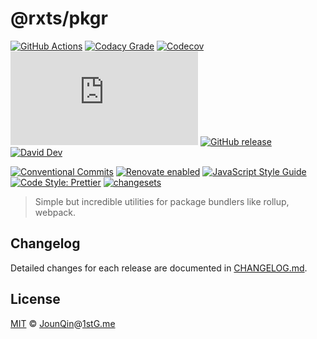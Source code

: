 # @rxts/pkgr

[![GitHub Actions](https://github.com/rx-ts/pkgr/workflows/CI/badge.svg)](https://github.com/rx-ts/pkgr/actions/workflows/ci.yml)
[![Codacy Grade](https://img.shields.io/codacy/grade/e012072b46aa451ab27205427fb5a00f)](https://www.codacy.com/gh/rx-ts/pkgr)
[![Codecov](https://img.shields.io/codecov/c/gh/rx-ts/pkgr)](https://codecov.io/gh/rx-ts/pkgr)
[![type-coverage](https://img.shields.io/badge/dynamic/json.svg?label=type-coverage&prefix=%E2%89%A5&suffix=%&query=$.typeCoverage.atLeast&uri=https%3A%2F%2Fraw.githubusercontent.com%2Frx-ts%2Fpkgr%2Fmaster%2Fpackage.json)](https://github.com/plantain-00/type-coverage)
[![GitHub release](https://img.shields.io/github/release/rx-ts/pkgr)](https://github.com/rx-ts/pkgr/releases)
[![David Dev](https://img.shields.io/david/dev/rx-ts/pkgr.svg)](https://david-dm.org/rx-ts/pkgr?type=dev)

[![Conventional Commits](https://img.shields.io/badge/conventional%20commits-1.0.0-yellow.svg)](https://conventionalcommits.org)
[![Renovate enabled](https://img.shields.io/badge/renovate-enabled-brightgreen.svg)](https://renovatebot.com/)
[![JavaScript Style Guide](https://img.shields.io/badge/code_style-standard-brightgreen.svg)](https://standardjs.com)
[![Code Style: Prettier](https://img.shields.io/badge/code_style-prettier-ff69b4.svg)](https://github.com/prettier/prettier)
[![changesets](https://img.shields.io/badge/maintained%20with-changesets-176de3.svg)](https://github.com/atlassian/changesets)

> Simple but incredible utilities for package bundlers like rollup, webpack.

## Changelog

Detailed changes for each release are documented in [CHANGELOG.md](./CHANGELOG.md).

## License

[MIT][] © [JounQin][]@[1stG.me][]

[1stg.me]: https://www.1stg.me
[jounqin]: https://GitHub.com/JounQin
[mit]: http://opensource.org/licenses/MIT
